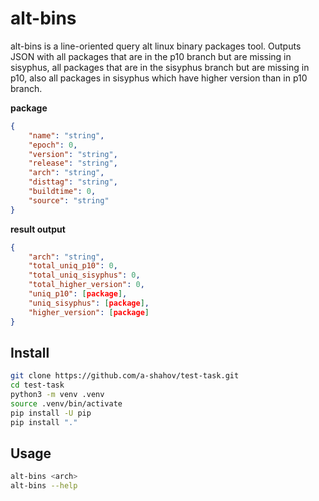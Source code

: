 # alt-bins

alt-bins is a line-oriented query alt linux binary packages tool.
Outputs JSON with all packages that are in the p10 branch but are missing in sisyphus,
all packages that are in the sisyphus branch but are missing in p10, also all packages
in sisyphus which have higher version than in p10 branch.

**package**

```json
{
    "name": "string",
    "epoch": 0,
    "version": "string",
    "release": "string",
    "arch": "string",
    "disttag": "string",
    "buildtime": 0,
    "source": "string"
}
```

**result output**

```json
{
    "arch": "string",
    "total_uniq_p10": 0,
    "total_uniq_sisyphus": 0,
    "total_higher_version": 0,
    "uniq_p10": [package],
    "uniq_sisyphus": [package],
    "higher_version": [package]
}
```
## Install

```bash
git clone https://github.com/a-shahov/test-task.git
cd test-task
python3 -m venv .venv
source .venv/bin/activate
pip install -U pip
pip install "."
```

## Usage

```bash
alt-bins <arch>
alt-bins --help
```

